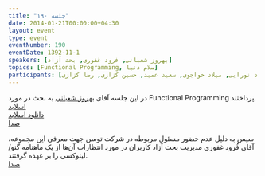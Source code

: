 ```yaml
---
title: "جلسه ۱۹۰"
date: 2014-01-21T00:00:00+04:30
layout: event
type: event
eventNumber: 190
eventDate: 1392-11-1
speakers: [بهروز شعبانی, فرود غفوری, بحث آزاد]
topics: [Functional Programming, سلام دنیا]
participants: [بهنام توکلی کرمانی, جادی میرمیرانی, اصغر اکبری, کیوان هدایتی, محسن فرهادی, فربد غیاثی, اسماعیل پارسا ضیابری, سید حمید مهدوی, سعید رسولی, مهدی خوشنودی, بهداد عابدی, مهدی کاظمی, محمدرضا کمالی‌فرد, آرش حقیقت, علی رستگار, یه انقلابی, سید مجید عظیمی, سعید وایقانی, مازیار سجودیان, رضا صالحی, رضا شالباف‌زاده, آرمان مزدایی, مرتضی جوان, محمد نبی‌زاده, محمد نیک‌نام, علی‌رضا حسینی, امیر عباس قربانی, سعید نقدی, وحید چکشی, احسان احمدی, مجید زندی, نوید امامی, کاوه شاه حسینی, عارف میرحسینی, بهروز بهرامی, کسری کسائی, احسان حسینی, محمد نوبخت, حمید پاک‌نهاد, ابوالفضل حمیدی, دانیال بهزادی, اکبر میرزایی, سعید محتشم, فرود غفوری, الهام قمری, بیتا غفوری, سینا ممکن, علیرضا سعدی, آریا یعقوبی, حسین آقایی, علی حفاظتی, ادوین بابومیان, کاوه محمدی, مصطفی خادم, رامین گُماری, پویا پارسا, نوید خزاعی, صادق شمشیری, اشکان قاسمی, محمد مسلمی, سعید علیجانی, علی قاضی مرادی, محمد حسین فتاحی‌زاده, جبار بخشنده, آرش موسوی, بهزاد نورایی, میلاد خواجوی, سعید عمید, حسین کزازی, رضا کزازی]
---
```

در این جلسه آقای [بهروز شعبانی](https://github.com/everplays) به بحث در مورد Functional Programming پرداختند.  
[اسلاید](/events/presentations/190/functional_programming)  
[دانلود اسلاید](/events/presentations/190/functional_programming.zip)   
[صدا](https://archive.org/details/tehlug_190_functional_programming)  

سپس به دلیل عدم حضور مسئول مربوطه در شرکت توسن جهت معرفی این مجموعه، آقای فُرود غفوری مدیریت بحث آزاد کاربران در مورد انتظارات آن‌ها از یک ماهنامه گنو/لینوکسی را بر عهده گرفتند.  
[صدا](https://archive.org/details/tehlug_190_interactive_linuxmag)  


